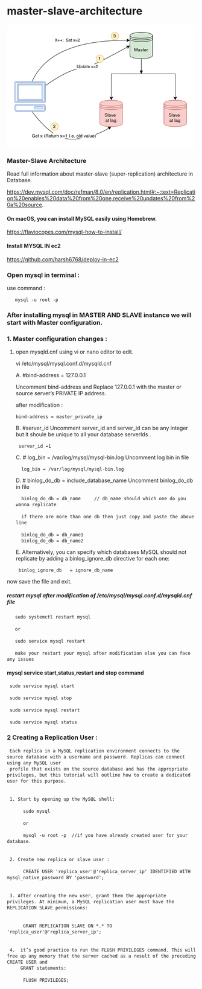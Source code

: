 # master-slave-architecture
 
<img src="https://github.com/harsh6768/master-slave-architecture/blob/main/Screenshots/master_slave.png"/>


### Master-Slave Architecture 

Read full information about master-slave (super-replication) architecture in Database.

https://dev.mysql.com/doc/refman/8.0/en/replication.html#:~:text=Replication%20enables%20data%20from%20one,receive%20updates%20from%20a%20source.


#### On macOS, you can install MySQL easily using Homebrew.

https://flaviocopes.com/mysql-how-to-install/


#### Install MYSQL IN ec2

https://github.com/harsh6768/deploy-in-ec2

### Open mysql in terminal : 

use command : 

       mysql -u root -p
       
 
### After installing mysql in MASTER AND SLAVE instance we will start with Master configuration.


### 1. Master configuration changes : 

1. open mysqld.cnf using vi or nano editor to edit.
 
      vi /etc/mysql/mysql.conf.d/mysqld.cnf
      
   A. #bind-address  = 127.0.0.1
      
      Uncomment bind-address and Replace 127.0.0.1 with the master or source  server’s PRIVATE IP address. 
      
      after modification : 
      
       bind-address = master_private_ip
      
      
   B.  #server_id 
      Uncomment server_id and server_id can be any integer but it shoule be unique to all your database serverIds .
      
        server_id =1
        
   C.  # log_bin = /var/log/mysql/mysql-bin.log      Uncomment log bin in file
      
         log_bin = /var/log/mysql/mysql-bin.log
         
   D. # binlog_do_db = include_database_name        Uncomment binlog_do_db  in file
   
         binlog_do_db = db_name     // db_name should which one do you wanna replicate
         
         if there are more than one db then just copy and paste the above line 
         
         binlog_do_db = db_name1
         binlog_do_db = db_name2
         
         
   E. Alternatively, you can specify which databases MySQL should not replicate by adding a binlog_ignore_db directive for each one:
   
        binlog_ignore_db   = ignore_db_name
        
  now save the file and exit.
  
  
##### restart mysql after modification of /etc/mysql/mysql.conf.d/mysqld.cnf file

    
       sudo systemctl restart mysql
     
       or 
     
       sudo service mysql restart
     
       make your restart your mysql after modification else you can face any issues
    

#### mysql service start,status,restart and stop command 

     sudo service mysql start
     
     sudo service mysql stop
     
     sudo service mysql restart
     
     sudo service mysql status
     
     
 ### 2 Creating a Replication User : 
 
 
     Each replica in a MySQL replication environment connects to the source database with a username and password. Replicas can connect using any MySQL user    
     profile that exists on the source database and has the appropriate privileges, but this tutorial will outline how to create a dedicated user for this purpose.
     
     
     1. Start by opening up the MySQL shell:
     
          sudo mysql
          
          or
          
          mysql -u root -p  //if you have already created user for your database.
          
     
     2. Create new replica or slave user : 
     
          CREATE USER 'replica_user'@'replica_server_ip' IDENTIFIED WITH mysql_native_password BY 'password';
          
      
     3. After creating the new user, grant them the appropriate privileges. At minimum, a MySQL replication user must have the REPLICATION SLAVE permissions:

     
          GRANT REPLICATION SLAVE ON *.* TO 'replica_user'@'replica_server_ip';
          
          
     4.  it’s good practice to run the FLUSH PRIVILEGES command. This will free up any memory that the server cached as a result of the preceding CREATE USER and
         GRANT statements:
         
          FLUSH PRIVILEGES;




          
          
     


  
  
 
 
